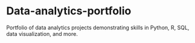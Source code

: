 # Data-analytics-portfolio
Portfolio of data analytics projects demonstrating skills in Python, R, SQL, data visualization, and more.
